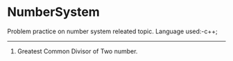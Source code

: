 # NumberSystem
Problem practice on number system releated topic. Language used:-c++;

__________________________________________________________________________

1. Greatest Common Divisor of Two number.
